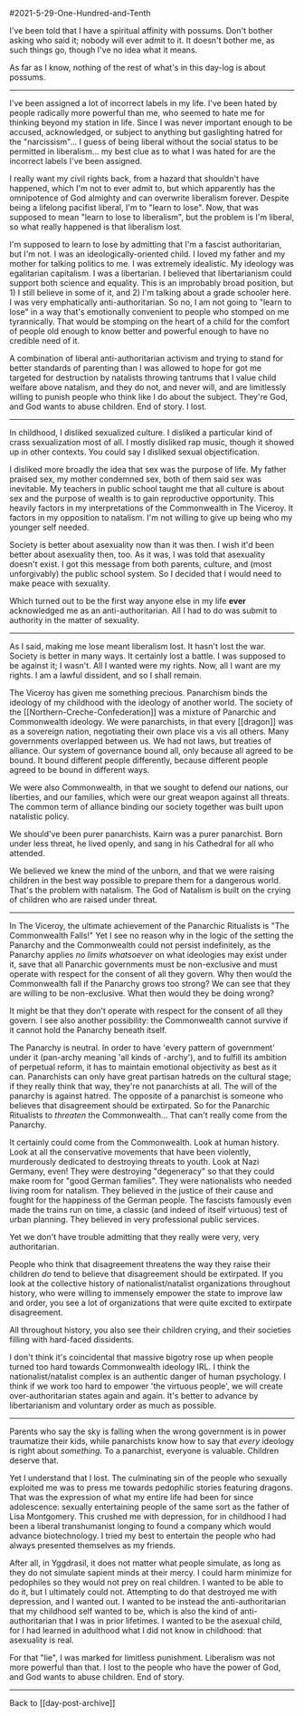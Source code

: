 #2021-5-29-One-Hundred-and-Tenth

I've been told that I have a spiritual affinity with possums.  Don't bother asking who said it; nobody will ever admit to it.  It doesn't bother me, as such things go, though I've no idea what it means.

As far as I know, nothing of the rest of what's in this day-log is about possums.

---
I've been assigned a lot of incorrect labels in my life.  I've been hated by people radically more powerful than me, who seemed to hate me for thinking beyond my station in life.  Since I was never important enough to be accused, acknowledged, or subject to anything but gaslighting hatred for the "narcissism"... I guess of being liberal without the social status to be permitted in liberalism... my best clue as to what I was hated for are the incorrect labels I've been assigned.

I really want my civil rights back, from a hazard that shouldn't have happened, which I'm not to ever admit to, but which apparently has the omnipotence of God almighty and can overwrite liberalism forever.  Despite being a lifelong pacifist liberal, I'm to "learn to lose".  Now, that was supposed to mean "learn to lose to liberalism", but the problem is I'm liberal, so what really happened is that liberalism lost.

I'm supposed to learn to lose by admitting that I'm a fascist authoritarian, but I'm not.  I was an ideologically-oriented child.  I loved my father and my mother for talking politics to me.  I was extremely idealistic.  My ideology was egalitarian capitalism.  I was a libertarian.  I believed that libertarianism could support both science and equality.  This is an improbably broad position, but 1) I still believe in some of it, and 2) I'm talking about a grade schooler here.  I was very emphatically anti-authoritarian.  So no, I am not going to "learn to lose" in a way that's emotionally convenient to people who stomped on me tyrannically.  That would be stomping on the heart of a child for the comfort of people old enough to know better and powerful enough to have no credible need of it.

A combination of liberal anti-authoritarian activism and trying to stand for better standards of parenting than I was allowed to hope for got me targeted for destruction by natalists throwing tantrums that I value child welfare above natalism, and they do not, and never will, and are limitlessly willing to punish people who think like I do about the subject.  They're God, and God wants to abuse children.  End of story.  I lost.

---
In childhood, I disliked sexualized culture.  I disliked a particular kind of crass sexualization most of all.  I mostly disliked rap music, though it showed up in other contexts.  You could say I disliked sexual objectification.

I disliked more broadly the idea that sex was the purpose of life.  My father praised sex, my mother condemned sex, both of them said sex was inevitable.  My teachers in public school taught me that all culture is about sex and the purpose of wealth is to gain reproductive opportunity.  This heavily factors in my interpretations of the Commonwealth in The Viceroy.  It factors in my opposition to natalism.  I'm not willing to give up being who my younger self needed.

Society is better about asexuality now than it was then.  I wish it'd been better about asexuality then, too.  As it was, I was told that asexuality doesn't exist.  I got this message from both parents, culture, and (most unforgivably) the public school system.  So I decided that I would need to make peace with sexuality.

Which turned out to be the first way anyone else in my life **ever** acknowledged me as an anti-authoritarian.  All I had to do was submit to authority in the matter of sexuality.

---
As I said, making me lose meant liberalism lost.  It hasn't lost the war.  Society is better in many ways.  It certainly lost a battle.  I was supposed to be against it; I wasn't.  All I wanted were my rights.  Now, all I want are my rights.  I am a lawful dissident, and so I shall remain.

The Viceroy has given me something precious.  Panarchism binds the ideology of my childhood with the ideology of another world.  The society of the [[Northern-Creche-Confederation]] was a mixture of Panarchic and Commonwealth ideology.  We were panarchists, in that every [[dragon]] was as a sovereign nation, negotiating their own place vis a vis all others.  Many governments overlapped between us.  We had not laws, but treaties of alliance.  Our system of governance bound all, only because all agreed to be bound.  It bound different people differently, because different people agreed to be bound in different ways.

We were also Commonwealth, in that we sought to defend our nations, our liberties, and our families, which were our great weapon against all threats.  The common term of alliance binding our society together was built upon natalistic policy.

We should've been purer panarchists.  Kairn was a purer panarchist.  Born under less threat, he lived openly, and sang in his Cathedral for all who attended.

We believed we knew the mind of the unborn, and that we were raising children in the best way possible to prepare them for a dangerous world.  That's the problem with natalism.  The God of Natalism is built on the crying of children who are raised under threat.

---
In The Viceroy, the ultimate achievement of the Panarchic Ritualists is "The Commonwealth Falls!"  Yet I see no reason why in the logic of the setting the Panarchy and the Commonwealth could not persist indefinitely, as the Panarchy applies *no limits whatsoever* on what ideologies may exist under it, save that all Panarchic governments must be non-exclusive and must operate with respect for the consent of all they govern.  Why then would the Commonwealth fall if the Panarchy grows too strong?  We can see that they are willing to be non-exclusive.  What then would they be doing wrong?

It might be that they don't operate with respect for the consent of all they govern.  I see also another possibility: the Commonwealth cannot survive if it cannot hold the Panarchy beneath itself.  

The Panarchy is neutral.  In order to have 'every pattern of government' under it (pan-archy meaning 'all kinds of -archy'), and to fulfill its ambition of perpetual reform, it has to maintain emotional objectivity as best as it can.  Panarchists can only have great partisan hatreds on the cultural stage; if they really think that way, they're not panarchists at all.  The will of the panarchy is against hatred.  The opposite of a panarchist is someone who believes that disagreement should be extirpated.  So for the Panarchic Ritualists to *threaten* the Commonwealth...  That can't really come from the Panarchy.

It certainly could come from the Commonwealth.  Look at human history.  Look at all the conservative movements that have been violently, murderously dedicated to destroying threats to youth.  Look at Nazi Germany, even!  They were destroying "degeneracy" so that they could make room for "good German families".  They were nationalists who needed living room for natalism.  They believed in the justice of their cause and fought for the happiness of the German people.  The fascists famously even made the trains run on time, a classic (and indeed of itself virtuous) test of urban planning.  They believed in very professional public services.

Yet we don't have trouble admitting that they really were very, very authoritarian.

People who think that disagreement threatens the way they raise their children *do* tend to believe that disagreement should be extirpated.  If you look at the collective history of nationalist/natalist organizations throughout history, who were willing to immensely empower the state to improve law and order, you see a lot of organizations that were quite excited to extirpate disagreement.

All throughout history, you also see their children crying, and their societies filling with hard-faced dissidents.

I don't think it's coincidental that massive bigotry rose up when people turned too hard towards Commonwealth ideology IRL.  I think the nationalist/natalist complex is an authentic danger of human psychology.  I think if we work too hard to empower 'the virtuous people', we will create over-authoritarian states again and again.  It's better to advance by libertarianism and voluntary order as much as possible.

---
Parents who say the sky is falling when the wrong government is in power traumatize their kids, while panarchists know how to say that *every* ideology is right about *something*.  To a panarchist, everyone is valuable.  Children deserve that.

Yet I understand that I lost.  The culminating sin of the people who sexually exploited me was to press me towards pedophilic stories featuring dragons.  That was the expression of what my entire life had been for since adolescence: sexually entertaining people of the same sort as the father of Lisa Montgomery.  This crushed me with depression, for in childhood I had been a liberal transhumanist longing to found a company which would advance biotechnology.  I tried my best to entertain the people who had always presented themselves as my friends.

After all, in Yggdrasil, it does not matter what people simulate, as long as they do not simulate sapient minds at their mercy.  I could harm minimize for pedophiles so they would not prey on real children.  I wanted to be able to do it, but I ultimately could not.  Attempting to do that destroyed me with depression, and I wanted out.  I wanted to be instead the anti-authoritarian that my childhood self wanted to be, which is also the kind of anti-authoritarian that I was in prior lifetimes.  I wanted to be the asexual child, for I had learned in adulthood what I did not know in childhood: that asexuality is real.

For that "lie", I was marked for limitless punishment.  Liberalism was not more powerful than that.  I lost to the people who have the power of God, and God wants to abuse children.  End of story.

---
Back to [[day-post-archive]]